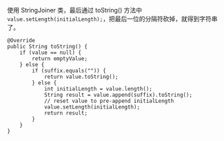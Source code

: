 使用 StringJoiner 类，最后通过 toString() 方法中 `value.setLength(initialLength);`，把最后一位的分隔符砍掉，就得到字符串了。

```
@Override
public String toString() {
    if (value == null) {
        return emptyValue;
    } else {
        if (suffix.equals("")) {
            return value.toString();
        } else {
            int initialLength = value.length();
            String result = value.append(suffix).toString();
            // reset value to pre-append initialLength
            value.setLength(initialLength);
            return result;
        }
    }
}
```


